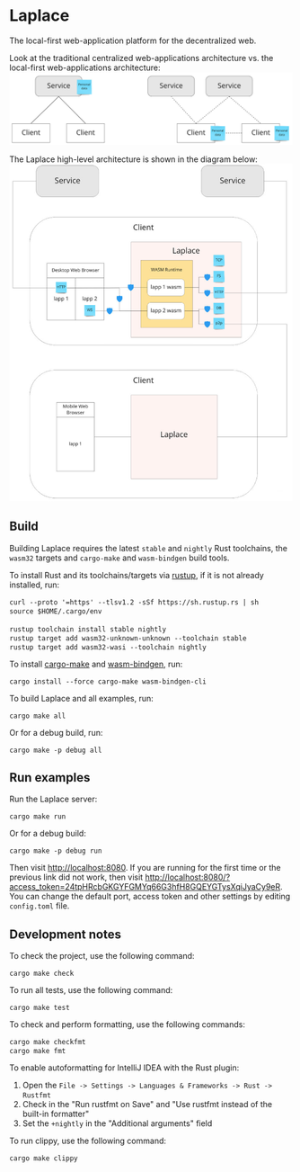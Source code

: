 # Laplace

The local-first web-application platform for the decentralized web.

Look at the traditional centralized web-applications architecture vs. the local-first web-applications architecture:
![traditional and local-first web-applications architecture](doc/web_apps_arch.jpg)

The Laplace high-level architecture is shown in the diagram below:
![laplace architecture](doc/laplace_arch.jpg)

## Build

Building Laplace requires the latest `stable` and `nightly` Rust toolchains, the `wasm32` targets and `cargo-make` and
`wasm-bindgen` build tools.

To install Rust and its toolchains/targets via [rustup](https://rustup.rs/), if it is not already installed, run:

```shell
curl --proto '=https' --tlsv1.2 -sSf https://sh.rustup.rs | sh
source $HOME/.cargo/env

rustup toolchain install stable nightly
rustup target add wasm32-unknown-unknown --toolchain stable
rustup target add wasm32-wasi --toolchain nightly
```

To install [cargo-make](https://github.com/sagiegurari/cargo-make) and
[wasm-bindgen](https://github.com/rustwasm/wasm-bindgen), run:

```shell
cargo install --force cargo-make wasm-bindgen-cli
```

To build Laplace and all examples, run:

```shell
cargo make all
```

Or for a debug build, run:

```shell
cargo make -p debug all
```

## Run examples

Run the Laplace server:

```shell
cargo make run
```

Or for a debug build:

```shell
cargo make -p debug run
```

Then visit [http://localhost:8080](http://localhost:8080). If you are running for the first time or the previous link
did not work, then visit [http://localhost:8080/?access_token=24tpHRcbGKGYFGMYq66G3hfH8GQEYGTysXqiJyaCy9eR](http://localhost:8080/?access_token=24tpHRcbGKGYFGMYq66G3hfH8GQEYGTysXqiJyaCy9eR).
You can change the default port, access token and other settings by editing `config.toml` file.

## Development notes

To check the project, use the following command:

```shell script
cargo make check
```

To run all tests, use the following command:

```shell script
cargo make test
```

To check and perform formatting, use the following commands:

```shell script
cargo make checkfmt
cargo make fmt
```

To enable autoformatting for IntelliJ IDEA with the Rust plugin:

1. Open the `File -> Settings -> Languages & Frameworks -> Rust -> Rustfmt`
2. Check in the "Run rustfmt on Save" and "Use rustfmt instead of the built-in formatter"
3. Set the `+nightly` in the "Additional arguments" field

To run clippy, use the following command:

```shell script
cargo make clippy
```
